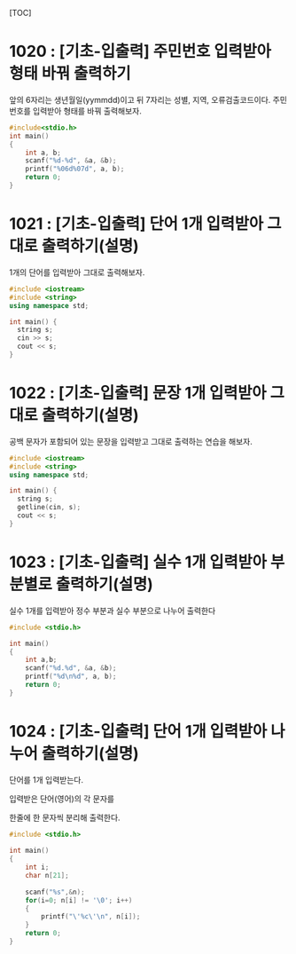 [TOC]

# 1020 : [기초-입출력] 주민번호 입력받아 형태 바꿔 출력하기 

앞의 6자리는 생년월일(yymmdd)이고 뒤 7자리는 성별, 지역, 오류검출코드이다.
주민번호를 입력받아 형태를 바꿔 출력해보자.

``` c++
#include<stdio.h>
int main()
{
    int a, b;
    scanf("%d-%d", &a, &b);
    printf("%06d%07d", a, b);
    return 0;
}
```

# 1021 : [기초-입출력] 단어 1개 입력받아 그대로 출력하기(설명) 

1개의 단어를 입력받아 그대로 출력해보자.

``` c++
#include <iostream>
#include <string>
using namespace std;

int main() {
  string s;
  cin >> s;
  cout << s;
}
```

# 1022 : [기초-입출력] 문장 1개 입력받아 그대로 출력하기(설명)

공백 문자가 포함되어 있는 문장을 입력받고 그대로 출력하는 연습을 해보자.

``` c++
#include <iostream>
#include <string>
using namespace std;

int main() {
  string s;
  getline(cin, s);
  cout << s;
}
```

# 1023 : [기초-입출력] 실수 1개 입력받아 부분별로 출력하기(설명)

실수 1개를 입력받아 정수 부분과 실수 부분으로 나누어 출력한다

``` c++
#include <stdio.h>

int main()
{
	int a,b;
	scanf("%d.%d", &a, &b);
	printf("%d\n%d", a, b);
	return 0;
}
```

# 1024 : [기초-입출력] 단어 1개 입력받아 나누어 출력하기(설명) 

단어를 1개 입력받는다.

입력받은 단어(영어)의 각 문자를

한줄에 한 문자씩 분리해 출력한다.

``` c++
#include <stdio.h>
 
int main()
{
    int i;
    char n[21];
    
    scanf("%s",&n); 
    for(i=0; n[i] != '\0'; i++)
    {
        printf("\'%c\'\n", n[i]);
    }
    return 0;
}
```
